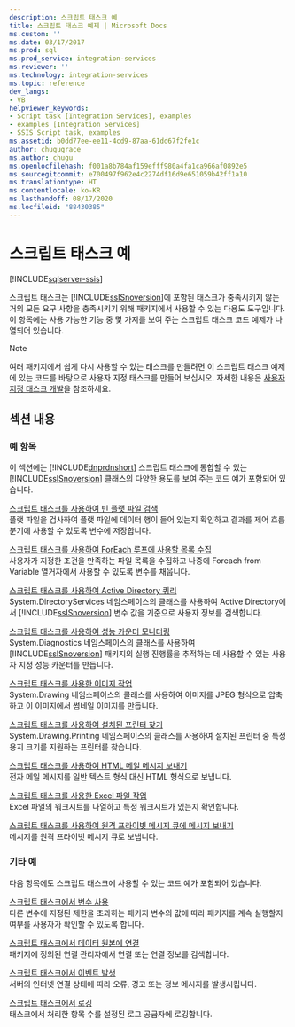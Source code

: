 ```yaml
---
description: 스크립트 태스크 예
title: 스크립트 태스크 예제 | Microsoft Docs
ms.custom: ''
ms.date: 03/17/2017
ms.prod: sql
ms.prod_service: integration-services
ms.reviewer: ''
ms.technology: integration-services
ms.topic: reference
dev_langs:
- VB
helpviewer_keywords:
- Script task [Integration Services], examples
- examples [Integration Services]
- SSIS Script task, examples
ms.assetid: b0dd77ee-ee11-4cd9-87aa-61dd67f2fe1c
author: chugugrace
ms.author: chugu
ms.openlocfilehash: f001a8b784af159efff980a4fa1ca966af0892e5
ms.sourcegitcommit: e700497f962e4c2274df16d9e651059b42ff1a10
ms.translationtype: HT
ms.contentlocale: ko-KR
ms.lasthandoff: 08/17/2020
ms.locfileid: "88430385"
---
```

# <a name="script-task-examples"></a>스크립트 태스크 예

[!INCLUDE[sqlserver-ssis](../../includes/applies-to-version/sqlserver-ssis.md)]


  스크립트 태스크는 [!INCLUDE[ssISnoversion](../../includes/ssisnoversion-md.md)]에 포함된 태스크가 충족시키지 않는 거의 모든 요구 사항을 충족시키기 위해 패키지에서 사용할 수 있는 다용도 도구입니다. 이 항목에는 사용 가능한 기능 중 몇 가지를 보여 주는 스크립트 태스크 코드 예제가 나열되어 있습니다.  
  
> [!NOTE]  
>  여러 패키지에서 쉽게 다시 사용할 수 있는 태스크를 만들려면 이 스크립트 태스크 예제에 있는 코드를 바탕으로 사용자 지정 태스크를 만들어 보십시오. 자세한 내용은 [사용자 지정 태스크 개발](../../integration-services/extending-packages-custom-objects/task/developing-a-custom-task.md)을 참조하세요.  
  
## <a name="in-this-section"></a>섹션 내용  
  
### <a name="example-topics"></a>예 항목  
 이 섹션에는 [!INCLUDE[dnprdnshort](../../includes/dnprdnshort-md.md)] 스크립트 태스크에 통합할 수 있는 [!INCLUDE[ssISnoversion](../../includes/ssisnoversion-md.md)] 클래스의 다양한 용도를 보여 주는 코드 예가 포함되어 있습니다.  
  
 [스크립트 태스크를 사용하여 빈 플랫 파일 검색](../../integration-services/extending-packages-scripting-task-examples/detecting-an-empty-flat-file-with-the-script-task.md)  
 플랫 파일을 검사하여 플랫 파일에 데이터 행이 들어 있는지 확인하고 결과를 제어 흐름 분기에 사용할 수 있도록 변수에 저장합니다.  
  
 [스크립트 태스크를 사용하여 ForEach 루프에 사용할 목록 수집](../../integration-services/extending-packages-scripting-task-examples/gathering-a-list-for-the-foreach-loop-with-the-script-task.md)  
 사용자가 지정한 조건을 만족하는 파일 목록을 수집하고 나중에 Foreach from Variable 열거자에서 사용할 수 있도록 변수를 채웁니다.  
  
 [스크립트 태스크를 사용하여 Active Directory 쿼리](../../integration-services/extending-packages-scripting-task-examples/querying-the-active-directory-with-the-script-task.md)  
 System.DirectoryServices 네임스페이스의 클래스를 사용하여 Active Directory에서 [!INCLUDE[ssISnoversion](../../includes/ssisnoversion-md.md)] 변수 값을 기준으로 사용자 정보를 검색합니다.  
  
 [스크립트 태스크를 사용하여 성능 카운터 모니터링](../../integration-services/extending-packages-scripting-task-examples/monitoring-performance-counters-with-the-script-task.md)  
 System.Diagnostics 네임스페이스의 클래스를 사용하여 [!INCLUDE[ssISnoversion](../../includes/ssisnoversion-md.md)] 패키지의 실행 진행률을 추적하는 데 사용할 수 있는 사용자 지정 성능 카운터를 만듭니다.  
  
 [스크립트 태스크를 사용한 이미지 작업](../../integration-services/extending-packages-scripting-task-examples/working-with-images-with-the-script-task.md)  
 System.Drawing 네임스페이스의 클래스를 사용하여 이미지를 JPEG 형식으로 압축하고 이 이미지에서 썸네일 이미지를 만듭니다.  
  
 [스크립트 태스크를 사용하여 설치된 프린터 찾기](../../integration-services/extending-packages-scripting-task-examples/finding-installed-printers-with-the-script-task.md)  
 System.Drawing.Printing 네임스페이스의 클래스를 사용하여 설치된 프린터 중 특정 용지 크기를 지원하는 프린터를 찾습니다.  
  
 [스크립트 태스크를 사용하여 HTML 메일 메시지 보내기](../../integration-services/extending-packages-scripting-task-examples/sending-an-html-mail-message-with-the-script-task.md)  
 전자 메일 메시지를 일반 텍스트 형식 대신 HTML 형식으로 보냅니다.  
  
 [스크립트 태스크를 사용한 Excel 파일 작업](../../integration-services/extending-packages-scripting-task-examples/working-with-excel-files-with-the-script-task.md)  
 Excel 파일의 워크시트를 나열하고 특정 워크시트가 있는지 확인합니다.  
  
 [스크립트 태스크를 사용하여 원격 프라이빗 메시지 큐에 메시지 보내기](../../integration-services/extending-packages-scripting-task-examples/sending-to-a-remote-private-message-queue-with-the-script-task.md)  
 메시지를 원격 프라이빗 메시지 큐로 보냅니다.  
  
### <a name="other-examples"></a>기타 예  
 다음 항목에도 스크립트 태스크에 사용할 수 있는 코드 예가 포함되어 있습니다.  
  
 [스크립트 태스크에서 변수 사용](../../integration-services/extending-packages-scripting/task/using-variables-in-the-script-task.md)  
 다른 변수에 지정된 제한을 초과하는 패키지 변수의 값에 따라 패키지를 계속 실행할지 여부를 사용자가 확인할 수 있도록 합니다.  
  
 [스크립트 태스크에서 데이터 원본에 연결](../../integration-services/extending-packages-scripting/task/connecting-to-data-sources-in-the-script-task.md)  
 패키지에 정의된 연결 관리자에서 연결 또는 연결 정보를 검색합니다.  
  
 [스크립트 태스크에서 이벤트 발생](../../integration-services/extending-packages-scripting/task/raising-events-in-the-script-task.md)  
 서버의 인터넷 연결 상태에 따라 오류, 경고 또는 정보 메시지를 발생시킵니다.  
  
 [스크립트 태스크에서 로깅](../../integration-services/extending-packages-scripting/task/logging-in-the-script-task.md)  
 태스크에서 처리한 항목 수를 설정된 로그 공급자에 로깅합니다.  
  
  
